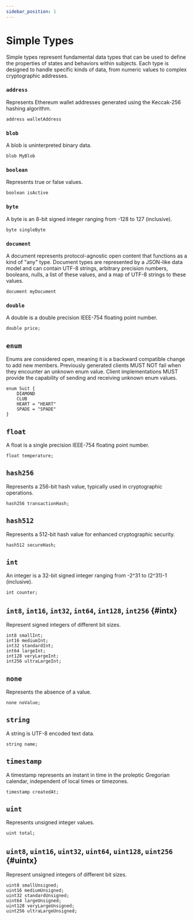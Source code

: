 ```yaml
---
sidebar_position: 1
---
```


# Simple Types

Simple types represent fundamental data types that can be used to define the properties of states and behaviors within subjects. Each type is designed to handle specific kinds of data, from numeric values to complex cryptographic addresses.

### `address`
Represents Ethereum wallet addresses generated using the Keccak-256 hashing algorithm.
```subjekt
address walletAddress
```

### `blob`
A blob is uninterpreted binary data.
```subjekt
blob MyBlob
```

### `boolean`
Represents true or false values.
```subjekt
boolean isActive
```

### `byte`
A byte is an 8-bit signed integer ranging from -128 to 127 (inclusive).
```subjekt
byte singleByte
```

### `document`
A document represents protocol-agnostic open content that functions as a kind of "any" type. Document types are represented by a JSON-like data model and can contain UTF-8 strings, arbitrary precision numbers, booleans, nulls, a list of these values, and a map of UTF-8 strings to these values.
```subjekt
document myDocument
```

### `double`
A double is a double precision IEEE-754 floating point number.
```subjekt
double price;
```

## `enum`
Enums are considered open, meaning it is a backward compatible change to add new members. Previously generated clients MUST NOT fail when they encounter an unknown enum value. Client implementations MUST provide the capability of sending and receiving unknown enum values.
```
enum Suit {
    DIAMOND
    CLUB
    HEART = "HEART"
    SPADE = "SPADE"
}
```

## `float`
A float is a single precision IEEE-754 floating point number.
```subjekt
float temperature;
```

## `hash256`
Represents a 256-bit hash value, typically used in cryptographic operations.
```subjekt
hash256 transactionHash;
```

## `hash512`
Represents a 512-bit hash value for enhanced cryptographic security.
```subjekt
hash512 secureHash;
```

## `int`
An integer is a 32-bit signed integer ranging from -2^31 to (2^31)-1 (inclusive).
```subjekt
int counter;
```

## `int8`, `int16`, `int32`, `int64`, `int128`, `int256` {#intx}
Represent signed integers of different bit sizes.
```subjekt
int8 smallInt;
int16 mediumInt;
int32 standardInt;
int64 largeInt;
int128 veryLargeInt;
int256 ultraLargeInt;
```

## `none`
Represents the absence of a value.
```subjekt
none noValue;
```

## `string`
A string is UTF-8 encoded text data.
```subjekt
string name;
```

## `timestamp`
A timestamp represents an instant in time in the proleptic Gregorian calendar, independent of local times or timezones.
```subjekt
timestamp createdAt;
```

## `uint`
Represents unsigned integer values.
```subjekt
uint total;
```

## `uint8`, `uint16`, `uint32`, `uint64`, `uint128`, `uint256` {#uintx}
Represent unsigned integers of different bit sizes.
```subjekt
uint8 smallUnsigned;
uint16 mediumUnsigned;
uint32 standardUnsigned;
uint64 largeUnsigned;
uint128 veryLargeUnsigned;
uint256 ultraLargeUnsigned;
```
